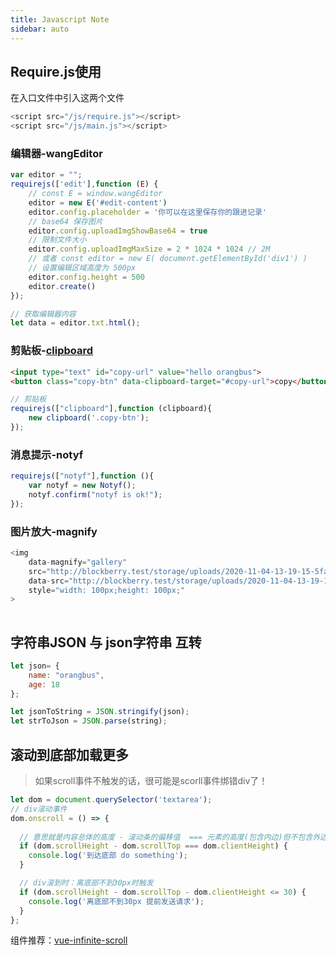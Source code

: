 ```yaml
---
title: Javascript Note
sidebar: auto
---
```


## Require.js使用

在入口文件中引入这两个文件

```js
<script src="/js/require.js"></script>
<script src="/js/main.js"></script>
```

### 编辑器-wangEditor

```javascript
var editor = "";
requirejs(['edit'],function (E) {
    // const E = window.wangEditor
    editor = new E('#edit-content')
    editor.config.placeholder = '你可以在这里保存你的跟进记录'
    // base64 保存图片
    editor.config.uploadImgShowBase64 = true
    // 限制文件大小
    editor.config.uploadImgMaxSize = 2 * 1024 * 1024 // 2M
    // 或者 const editor = new E( document.getElementById('div1') )
    // 设置编辑区域高度为 500px
    editor.config.height = 500
    editor.create()
});

// 获取编辑器内容
let data = editor.txt.html();
```

### 剪贴板-[clipboard](https://clipboardjs.com/) 

```html
<input type="text" id="copy-url" value="hello orangbus">
<button class="copy-btn" data-clipboard-target="#copy-url">copy</button>
```

```javascript
// 剪贴板
requirejs(["clipboard"],function (clipboard){
    new clipboard('.copy-btn');
});
```

### 消息提示-notyf 

```javascript
requirejs(["notyf"],function (){
    var notyf = new Notyf();
    notyf.confirm("notyf is ok!");
});
```

### 图片放大-magnify

```js
<img
    data-magnify="gallery"
    src="http://blockberry.test/storage/uploads/2020-11-04-13-19-15-5fa239d39e094.jpeg"
    data-src="http://blockberry.test/storage/uploads/2020-11-04-13-19-15-5fa239d39e094.jpeg"
    style="width: 100px;height: 100px;"
>
        
```







## 字符串JSON 与 json字符串 互转

```js
let json= {
    name: "orangbus",
    age: 18
};

let jsonToString = JSON.stringify(json);
let strToJson = JSON.parse(string);
```

## 滚动到底部加载更多

> 如果scroll事件不触发的话，很可能是scorll事件绑错div了！

```javascript
let dom = document.querySelector('textarea');
// div滚动事件
dom.onscroll = () => {
    
  // 意思就是内容总体的高度 - 滚动条的偏移值  === 元素的高度(包含内边)但不包含外边距，边框，以及滚动条
  if (dom.scrollHeight - dom.scrollTop === dom.clientHeight) {
    console.log('到达底部 do something');
  }

  // div滚到时：离底部不到30px时触发
  if (dom.scrollHeight - dom.scrollTop - dom.clientHeight <= 30) {
    console.log('离底部不到30px 提前发送请求');
  }
};
```

组件推荐：[vue-infinite-scroll](https://github.com/ElemeFE/vue-infinite-scroll) 